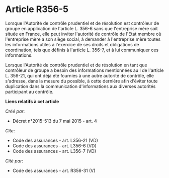# Article R356-5

Lorsque l'Autorité de contrôle prudentiel et de résolution est contrôleur de groupe en application de l'article L. 356-6 sans
que l'entreprise mère soit située en France, elle peut inviter l'autorité de contrôle de l'Etat membre où l'entreprise mère a
son siège social, à demander à l'entreprise mère toutes les informations utiles à l'exercice de ses droits et obligations de
coordination, tels que définis à l'article L. 356-7, et à lui communiquer ces informations. 

Lorsque l'Autorité de contrôle prudentiel et de résolution en tant que contrôleur de groupe a besoin des informations
mentionnées au I de l'article L. 356-21, qui ont déjà été fournies à une autre autorité de contrôle, elle s'adresse, dans la
mesure du possible, à cette dernière afin d'éviter toute duplication dans la communication d'informations aux diverses
autorités participant au contrôle.

**Liens relatifs à cet article**

_Créé par_:

  - Décret n°2015-513 du 7 mai 2015 - art. 4

_Cite_:

  - Code des assurances - art. L356-21 (VD)
  - Code des assurances - art. L356-6 (VD)
  - Code des assurances - art. L356-7 (VD)

_Cité par_:

  - Code des assurances - art. R356-31 (V)

